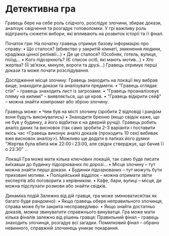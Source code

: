 # Детективна гра
Гравець бере на себе роль слідчого, розслідує злочини, збирає докази, аналізує свідчення та розгадує головоломки. У грі важливу роль відіграють сюжетні вибори, які впливають на розвиток історії та її фінал.

Початок гри:
На початку гравець отримує базову інформацію про справу:
•	Що сталося? (вбивство у закритій кімнаті, зникнення людини, крадіжка цінної реліквії…)
•	Де це сталося? (Особняк, готель, вулиця, поїзд…
•	Кого підозрюють? (Є список осіб, які мають мотив…)
•	Хто жертва? (Її зв’язки, минуле, вороги та друзі…)
Гравець отримує перші докази та може почати розслідування.

Дослідження місця злочину:
Гравець знаходить на локації яку вибрав вище, знаходити докази та аналізувати предмети.
•	"Гравець оглядає стіл" – гравець знаходить лист із загрозами.
•	"Гравець проаналізовує пляму на килимі" – виявляється, що це кров.
•	"Гравець відкрити сейф" – можна знайти компромат або зброю злочину.

Гравець може:
•	Чим був на місті злочину (зробити 2 відповіді і рандом вони будуть виконуватись)
•	Знаходити брехню (якщо свідок каже, що не був у будинку, а його відбитки є на дверній ручці).
Гравець робить аналіз даних та висновок (так само зробити 2-3 варіанти і поставити якісь час <Гравець виконує аналіз доказів (проходить 10 сек) вибиває вже висновок аналізу>). Можливо ще додати в лапках його думки “Жертва була вбита між 22:00 і 23:00, але свідок стверджує, що бачив її о 23:30” …

Локації
Гра може мати кілька ключових локацій, так само буде писати виїхавши до будинку підозрюваних по дорозі…
•	Місце злочину – тут можна знайти перші докази.
•	Будинки підозрюваних – тут можуть бути приховані мотиви.
•	Поліцейський відділок – можна отримати звіти експертів або поговорити з керівником.
•	Кафе, бари, вулиці – місця, де можна підслухати розмови або знайти свідків.

Динаміка подій
Залежно від дій гравця, гра може змінюватися(так як багато буде рандомно):
•	Якщо гравець обере неправильного злочинця, справа може бути закрита несправедливо.
•	Якщо знайти достатньо доказів, можна звинуватити справжнього винуватця.
Гра може мати кілька фіналів залежно від рішень гравця:
Правильний фінал – гравець знаходить злочинця, розгадує всі загадки.
Помилковий фінал – обрано невинного, справжній злочинець уникає покарання.
